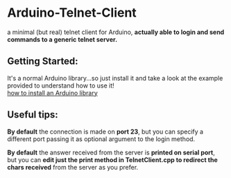 # Arduino-Telnet-Client
a minimal (but real) telnet client for Arduino, <b>actually able to login and send commands to a generic telnet server.</b>

<h2>Getting Started:</h2>
It's a normal Arduino library...so just install it and take a look at the example provided to understand how to use it!<br>
<a href="https://www.arduino.cc/en/Guide/Libraries">how to install an Arduino library</a>

<h2>Useful tips:</h2>

<b>By default</b> the connection is made on <b>port 23</b>, but you can specify a different port passing it as optional argument to the login method.

<b>By default</b> the answer received from the server is <b>printed on serial port</b>, but you can <b>edit just the print method in TelnetClient.cpp to redirect the chars received</b> from the server as you prefer.

